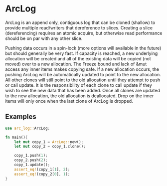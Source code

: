 # ArcLog

ArcLog is an append only, contiguous log that can be cloned (shallow) to provide multiple read/writers that
dereference to slices. Creating a slice (dereferencing) requires an atomic acquire, but otherwise
read performance should be on par with any other slice.

Pushing data occurs in a spin-lock (more options will available in the future) but should generally be very fast.
If capacity is reached, a new underlying allocation will be created and all of the existing data will be copied (not moved) over to
a new allocation. The Freeze bound and lack of &mut access any inner items makes copying safe. If a new
allocation occurs, the pushing ArcLog will be automatically updated to point to the new allocation. All other clones will still
point to the old allocation until they attempt to push or call update. It is the responsibility of each clone to
call update if they wish to see the new data that has been added. Once all clones are updated to the new
allocation, the old allocation is deallocated. Drop on the inner items will only once when the last clone
of ArcLog is dropped.

## Examples
```rust
use arc_log::ArcLog;

fn main(){
    let mut copy_1 = ArcLog::new();
    let mut copy_2 = copy_1.clone();

    copy_1.push(1);
    copy_2.push(2);
    copy_1.update();
    assert_eq!(copy_1[1], 2);
    assert_eq!(copy_2[0], 1);
}
```